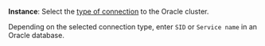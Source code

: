 **Instance**: Select the [type of connection](https://docs.oracle.com/cd/E11882_01/network.112/e41945/concepts.htm#NETAG002) to the Oracle cluster.

Depending on the selected connection type, enter `SID` or `Service name` in an Oracle database.
